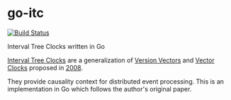 # go-itc

[![Build Status](https://travis-ci.org/asp2insp/go-itc.svg?branch=master)](https://travis-ci.org/asp2insp/go-itc)

Interval Tree Clocks written in Go

[Interval Tree Clocks](https://github.com/ricardobcl/Interval-Tree-Clocks) are a generalization of [Version Vectors](http://en.wikipedia.org/wiki/Version_vector) and [Vector Clocks](http://en.wikipedia.org/wiki/Vector_clock) proposed in [2008](http://gsd.di.uminho.pt/members/cbm/ps/itc2008.pdf).

They provide causality context for distributed event processing. This is an implementation in Go which follows the author's original paper.